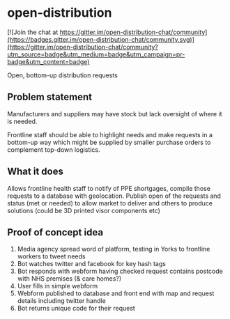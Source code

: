 # open-distribution

[![Join the chat at https://gitter.im/open-distribution-chat/community](https://badges.gitter.im/open-distribution-chat/community.svg)](https://gitter.im/open-distribution-chat/community?utm_source=badge&utm_medium=badge&utm_campaign=pr-badge&utm_content=badge)

Open, bottom-up distribution requests

## Problem statement

Manufacturers and suppliers may have stock but lack oversight of where it is needed.

Frontline staff should be able to highlight needs and make requests in a bottom-up
way which might be supplied by smaller purchase orders to complement top-down 
logistics.

## What it does

Allows frontline health staff to notify of PPE shortgages, compile those requests to a database with geolocation. Publish open of the requests and status (met or needed) to allow market to deliver and others to produce solutions (could be 3D printed visor components etc)

## Proof of concept idea

1. Media agency spread word of platform, testing in Yorks to frontline workers to tweet needs
2. Bot watches twitter and facebook for key hash tags
3. Bot responds with webform having checked request contains postcode with NHS premises (& care homes?)
4. User fills in simple webform
5. Webform published to database and front end with map and request details including twitter handle
6. Bot returns unique code for their request
